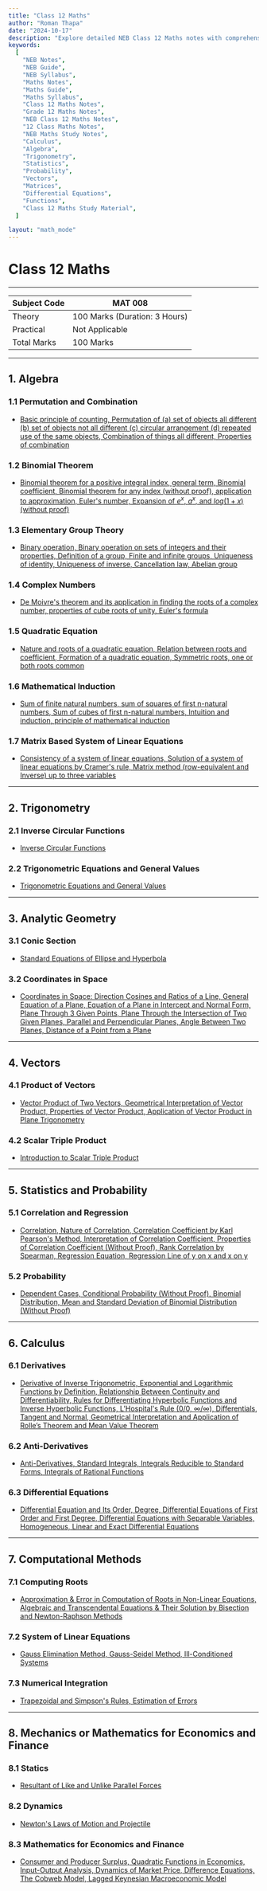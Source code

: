 ```yaml
---
title: "Class 12 Maths"
author: "Roman Thapa"
date: "2024-10-17"
description: "Explore detailed NEB Class 12 Maths notes with comprehensive coverage on key topics such as Algebra, Trigonometry, Analytic Geometry, Statistics and Probability, Calculus, and more. Perfect for students preparing for NEB exams."
keywords:
  [
    "NEB Notes",
    "NEB Guide",
    "NEB Syllabus",
    "Maths Notes",
    "Maths Guide",
    "Maths Syllabus",
    "Class 12 Maths Notes",
    "Grade 12 Maths Notes",
    "NEB Class 12 Maths Notes",
    "12 Class Maths Notes",
    "NEB Maths Study Notes",
    "Calculus",
    "Algebra",
    "Trigonometry",
    "Statistics",
    "Probability",
    "Vectors",
    "Matrices",
    "Differential Equations",
    "Functions",
    "Class 12 Maths Study Material",
  ]

layout: "math_mode"
---
```


# Class 12 Maths

---

| Subject Code | MAT 008                       |
| ------------ | ----------------------------- |
| Theory       | 100 Marks (Duration: 3 Hours) |
| Practical    | Not Applicable                |
| Total Marks  | 100 Marks                     |

---

## 1. Algebra

### 1.1 Permutation and Combination

- [Basic principle of counting, Permutation of (a) set of objects all different (b) set of objects not all different (c) circular arrangement (d) repeated use of the same objects, Combination of things all different, Properties of combination](algebra/permutation-combination.html)

### 1.2 Binomial Theorem

- [Binomial theorem for a positive integral index, general term, Binomial coefficient, Binomial theorem for any index (without proof), application to approximation, Euler's number, Expansion of $e^x$, $a^x$, and $log(1+x)$ (without proof)](algebra/binomial-theorem.html)

### 1.3 Elementary Group Theory

- [Binary operation, Binary operation on sets of integers and their properties, Definition of a group, Finite and infinite groups, Uniqueness of identity, Uniqueness of inverse, Cancellation law, Abelian group](algebra/elementary-group-theory.html)

### 1.4 Complex Numbers

- [De Moivre's theorem and its application in finding the roots of a complex number, properties of cube roots of unity, Euler's formula](algebra/complex-numbers.html)

### 1.5 Quadratic Equation

- [Nature and roots of a quadratic equation, Relation between roots and coefficient, Formation of a quadratic equation, Symmetric roots, one or both roots common](algebra/quadratic-equation.html)

### 1.6 Mathematical Induction

- [Sum of finite natural numbers, sum of squares of first n-natural numbers, Sum of cubes of first n-natural numbers, Intuition and induction, principle of mathematical induction](algebra/mathematical-induction.html)

### 1.7 Matrix Based System of Linear Equations

- [Consistency of a system of linear equations, Solution of a system of linear equations by Cramer's rule, Matrix method (row-equivalent and Inverse) up to three variables](algebra/matrix-based-system.html)

---

## 2. Trigonometry

### 2.1 Inverse Circular Functions

- [Inverse Circular Functions](trigonometry/inverse-circular-functions.html)

### 2.2 Trigonometric Equations and General Values

- [Trigonometric Equations and General Values](trigonometry/trigonometric-equations.html)

---

## 3. Analytic Geometry

### 3.1 Conic Section

- [Standard Equations of Ellipse and Hyperbola](analytic-geometry/conic-section.html)

### 3.2 Coordinates in Space

- [Coordinates in Space: Direction Cosines and Ratios of a Line, General Equation of a Plane, Equation of a Plane in Intercept and Normal Form, Plane Through 3 Given Points, Plane Through the Intersection of Two Given Planes, Parallel and Perpendicular Planes, Angle Between Two Planes, Distance of a Point from a Plane](analytic-geometry/coordinates-in-space.html)

---

## 4. Vectors

### 4.1 Product of Vectors

- [Vector Product of Two Vectors, Geometrical Interpretation of Vector Product, Properties of Vector Product, Application of Vector Product in Plane Trigonometry](vectors/product-of-vectors.html)

### 4.2 Scalar Triple Product

- [Introduction to Scalar Triple Product](vectors/scalar-triple-product.html)

---

## 5. Statistics and Probability

### 5.1 Correlation and Regression

- [Correlation, Nature of Correlation, Correlation Coefficient by Karl Pearson's Method, Interpretation of Correlation Coefficient, Properties of Correlation Coefficient (Without Proof), Rank Correlation by Spearman, Regression Equation, Regression Line of y on x and x on y](statistics/correlation-and-regression.html)

### 5.2 Probability

- [Dependent Cases, Conditional Probability (Without Proof), Binomial Distribution, Mean and Standard Deviation of Binomial Distribution (Without Proof)](statistics/probability.html)

---

## 6. Calculus

### 6.1 Derivatives

- [Derivative of Inverse Trigonometric, Exponential and Logarithmic Functions by Definition, Relationship Between Continuity and Differentiability, Rules for Differentiating Hyperbolic Functions and Inverse Hyperbolic Functions, L’Hospital's Rule (0/0, ∞/∞), Differentials, Tangent and Normal, Geometrical Interpretation and Application of Rolle’s Theorem and Mean Value Theorem](calculus/derivatives.html)

### 6.2 Anti-Derivatives

- [Anti-Derivatives, Standard Integrals, Integrals Reducible to Standard Forms, Integrals of Rational Functions](calculus/anti-derivatives.html)

### 6.3 Differential Equations

- [Differential Equation and Its Order, Degree, Differential Equations of First Order and First Degree, Differential Equations with Separable Variables, Homogeneous, Linear and Exact Differential Equations](calculus/differential-equations.html)

---

## 7. Computational Methods

### 7.1 Computing Roots

- [Approximation & Error in Computation of Roots in Non-Linear Equations, Algebraic and Transcendental Equations & Their Solution by Bisection and Newton-Raphson Methods](computational-methods/computing-roots.html)

### 7.2 System of Linear Equations

- [Gauss Elimination Method, Gauss-Seidel Method, Ill-Conditioned Systems](computational-methods/system-of-linear-equations.html)

### 7.3 Numerical Integration

- [Trapezoidal and Simpson's Rules, Estimation of Errors](computational-methods/numerical-integration.html)

---

## 8. Mechanics or Mathematics for Economics and Finance

### 8.1 Statics

- [Resultant of Like and Unlike Parallel Forces](mechanics-or-mathematics-for-economics/statics.html)

### 8.2 Dynamics

- [Newton's Laws of Motion and Projectile](mechanics-or-mathematics-for-economics/dynamics.html)

### 8.3 Mathematics for Economics and Finance

- [Consumer and Producer Surplus, Quadratic Functions in Economics, Input-Output Analysis, Dynamics of Market Price, Difference Equations, The Cobweb Model, Lagged Keynesian Macroeconomic Model](mechanics-or-mathematics-for-economics/mathematics-for-economics.html)
